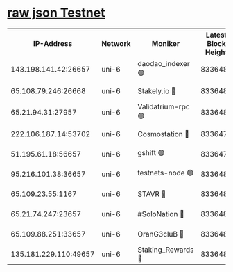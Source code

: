 [raw json Testnet](https://rpc-check.junot.stavr.tech/junot/rpc-junot-result.json)
=


<table><tr><th>IP-Address</th><th>Network</th><th>Moniker</th><th>Latest Block Height</th><th>Earliest Block Height</th><th>Catching Up</th><th>Tx Index</th><th>Voting Power</th><th>Scan Time</th></tr><tr><td>143.198.141.42:26657</td><td>uni-6</td><td>daodao_indexer 🟢</td><td>8336485</td><td>1</td><td>False</td><td>off</td><td>0</td><td>2024-02-26T06:33:04.652217977UTC</td></tr><tr><td>65.108.79.246:26668</td><td>uni-6</td><td>Stakely.io 🔴</td><td>8336482</td><td>1570872</td><td>False</td><td>on</td><td>11</td><td>2024-02-26T06:32:54.716270000UTC</td></tr><tr><td>65.21.94.31:27957</td><td>uni-6</td><td>Validatrium-rpc 🟢</td><td>8336480</td><td>2943363</td><td>False</td><td>on</td><td>0</td><td>2024-02-26T06:32:50.275472311UTC</td></tr><tr><td>222.106.187.14:53702</td><td>uni-6</td><td>Cosmostation 🔴</td><td>8336478</td><td>7473037</td><td>False</td><td>on</td><td>109003</td><td>2024-02-26T06:32:47.910860011UTC</td></tr><tr><td>51.195.61.18:56657</td><td>uni-6</td><td>gshift 🟢</td><td>8336475</td><td>7691417</td><td>False</td><td>on</td><td>0</td><td>2024-02-26T06:32:37.316954740UTC</td></tr><tr><td>95.216.101.38:36657</td><td>uni-6</td><td>testnets-node 🟢</td><td>8336483</td><td>8116304</td><td>False</td><td>on</td><td>0</td><td>2024-02-26T06:32:57.069514537UTC</td></tr><tr><td>65.109.23.55:1167</td><td>uni-6</td><td>STAVR 🔴</td><td>8336484</td><td>8207211</td><td>False</td><td>off</td><td>6054</td><td>2024-02-26T06:33:01.448966666UTC</td></tr><tr><td>65.21.74.247:23657</td><td>uni-6</td><td>#SoloNation 🔴</td><td>8336485</td><td>8237483</td><td>False</td><td>on</td><td>112</td><td>2024-02-26T06:33:03.797847963UTC</td></tr><tr><td>65.109.88.251:33657</td><td>uni-6</td><td>OranG3cluB 🔴</td><td>8336487</td><td>8297813</td><td>False</td><td>on</td><td>11</td><td>2024-02-26T06:33:09.053048700UTC</td></tr><tr><td>135.181.229.110:49657</td><td>uni-6</td><td>Staking_Rewards 🔴</td><td>8336487</td><td>8297813</td><td>False</td><td>on</td><td>1008</td><td>2024-02-26T06:33:09.349291179UTC</td></tr></table>